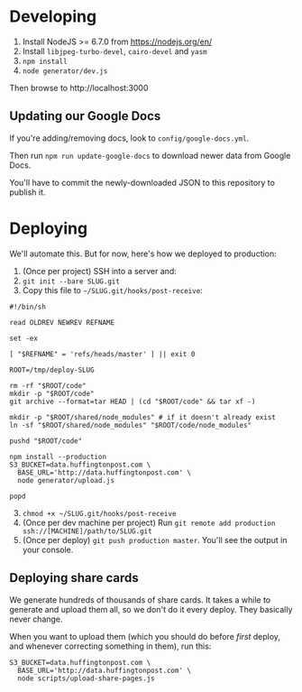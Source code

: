 # Developing

1. Install NodeJS >= 6.7.0 from https://nodejs.org/en/
2. Install `libjpeg-turbo-devel`, `cairo-devel` and `yasm`
3. `npm install`
4. `node generator/dev.js`

Then browse to http://localhost:3000

## Updating our Google Docs

If you're adding/removing docs, look to `config/google-docs.yml`.

Then run `npm run update-google-docs` to download newer data from Google Docs.

You'll have to commit the newly-downloaded JSON to this repository to publish
it.

# Deploying

We'll automate this. But for now, here's how we deployed to production:

1. (Once per project) SSH into a server and:
  1. `git init --bare SLUG.git`
  2. Copy this file to `~/SLUG.git/hooks/post-receive`:
```
#!/bin/sh

read OLDREV NEWREV REFNAME

set -ex

[ "$REFNAME" = 'refs/heads/master' ] || exit 0

ROOT=/tmp/deploy-SLUG

rm -rf "$ROOT/code"
mkdir -p "$ROOT/code"
git archive --format=tar HEAD | (cd "$ROOT/code" && tar xf -)

mkdir -p "$ROOT/shared/node_modules" # if it doesn't already exist
ln -sf "$ROOT/shared/node_modules" "$ROOT/code/node_modules"

pushd "$ROOT/code"

npm install --production
S3_BUCKET=data.huffingtonpost.com \
  BASE_URL='http://data.huffingtonpost.com' \
  node generator/upload.js

popd
```
  3. `chmod +x ~/SLUG.git/hooks/post-receive`
2. (Once per dev machine per project) Run `git remote add production ssh://[MACHINE]/path/to/SLUG.git`
3. (Once per deploy) `git push production master`. You'll see the output in your console.

## Deploying share cards

We generate hundreds of thousands of share cards. It takes a while to generate
and upload them all, so we don't do it every deploy. They basically never
change.

When you want to upload them (which you should do before _first_ deploy, and
whenever correcting something in them), run this:

```
S3_BUCKET=data.huffingtonpost.com \
  BASE_URL='http://data.huffingtonpost.com' \
  node scripts/upload-share-pages.js
```
